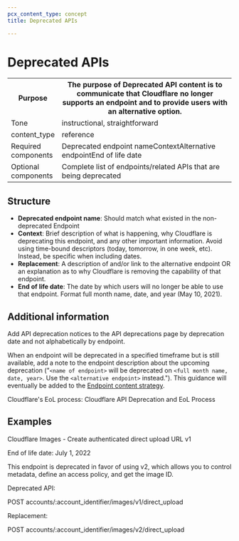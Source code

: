 ```yaml
---
pcx_content_type: concept
title: Deprecated APIs

---
```


# Deprecated APIs

<table>
  <tr>
    <th style="width:20%">Purpose</th>
    <th>The purpose of Deprecated API content is to communicate that Cloudflare no longer supports an endpoint and to provide users with an alternative option.</th>
  </tr>
  <tr>
    <td>Tone</td>
    <td>instructional, straightforward</td>
  </tr>
  <tr>
    <td>content_type</td>
    <td>reference</td>
  </tr>
  <tr>
    <td>Required components</td>
    <td>Deprecated endpoint name<br\>Context<br\>Alternative endpoint<br\>End of life date</td>
  </tr>
  <tr>
    <td>Optional components</td>
    <td>Complete list of endpoints/related APIs that are being deprecated</td>
  </tr>
</table>

## Structure

+ **Deprecated endpoint name**: Should match what existed in the non-deprecated Endpoint
+ **Context**:  Brief description of what is happening, why Cloudflare is deprecating this endpoint, and any other important information. Avoid using time-bound descriptors (today, tomorrow, in one week, etc). Instead, be specific when including dates.
+ **Replacement**: A description of and/or link to the alternative endpoint OR an explanation as to why Cloudflare is removing the capability of that endpoint.
+ **End of life date**: The date by which users will no longer be able to use that endpoint. Format full month name, date, and year (May 10, 2021).

## Additional information

Add API deprecation notices to the API deprecations page by deprecation date and not alphabetically by endpoint.

When an endpoint will be deprecated in a specified timeframe but is still available, add a note to the endpoint description about the upcoming deprecation ("`<name of endpoint>` will be deprecated on `<full month name, date, year>`. Use the `<alternative endpoint>` instead."). This guidance will eventually be added to the [Endpoint content strategy](/style-guide/content-strategy/API-content-strategy/API-content-types/endpoints/).

Cloudflare's EoL process: Cloudflare API Deprecation and EoL Process

## Examples

Cloudflare Images - Create authenticated direct upload URL v1

End of life date: July 1, 2022

This endpoint is deprecated in favor of using v2, which allows you to control metadata, define an access policy, and get the image ID.

Deprecated API:

POST accounts/:account_identifier/images/v1/direct_upload

Replacement:

POST accounts/:account_identifier/images/v2/direct_upload
